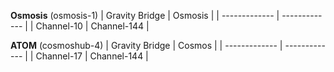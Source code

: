 
**Osmosis** (osmosis-1)
| Gravity Bridge  | Osmosis |
| ------------- | ------------- | 
| Channel-10  | Channel-144  |

**ATOM** (cosmoshub-4)
| Gravity Bridge  | Cosmos | 
| ------------- | ------------- | 
| Channel-17  | Channel-144  | 
